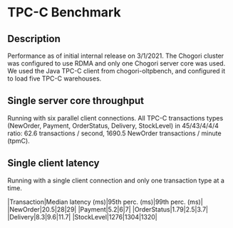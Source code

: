 # TPC-C Benchmark

## Description

Performance as of initial internal release on 3/1/2021. The Chogori cluster was configured to use 
RDMA and only one Chogori server core was used. We used the Java TPC-C client from chogori-oltpbench, 
and configured it to load five TPC-C warehouses.

## Single server core throughput

Running with six parallel client connections.
All TPC-C transactions types (NewOrder, Payment, OrderStatus, Delivery, StockLevel) in 45/43/4/4/4 
ratio: 62.6 transactions / second, 1690.5 NewOrder transactions / minute (tpmC).

## Single client latency

Running with a single client connection and only one transaction type at a time.

|Transaction|Median latency (ms)|95th perc. (ms)|99th perc. (ms)|
|NewOrder|20.5|28|29|
|Payment|5.2|6|7|
|OrderStatus|1.79|2.5|3.7|
|Delivery|8.3|9.6|11.7|
|StockLevel|1276|1304|1320|

